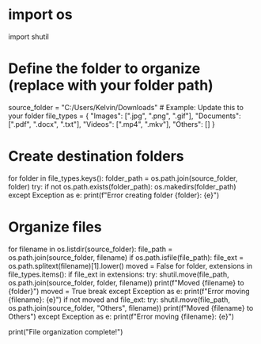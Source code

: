 # import os
import shutil

# Define the folder to organize (replace with your folder path)
source_folder = "C:/Users/Kelvin/Downloads"  # Example: Update this to your folder
file_types = {
    "Images": [".jpg", ".png", ".gif"],
    "Documents": [".pdf", ".docx", ".txt"],
    "Videos": [".mp4", ".mkv"],
    "Others": []
}

# Create destination folders
for folder in file_types.keys():
    folder_path = os.path.join(source_folder, folder)
    try:
        if not os.path.exists(folder_path):
            os.makedirs(folder_path)
    except Exception as e:
        print(f"Error creating folder {folder}: {e}")

# Organize files
for filename in os.listdir(source_folder):
    file_path = os.path.join(source_folder, filename)
    if os.path.isfile(file_path):
        file_ext = os.path.splitext(filename)[1].lower()
        moved = False
        for folder, extensions in file_types.items():
            if file_ext in extensions:
                try:
                    shutil.move(file_path, os.path.join(source_folder, folder, filename))
                    print(f"Moved {filename} to {folder}")
                    moved = True
                    break
                except Exception as e:
                    print(f"Error moving {filename}: {e}")
        if not moved and file_ext:
            try:
                shutil.move(file_path, os.path.join(source_folder, "Others", filename))
                print(f"Moved {filename} to Others")
            except Exception as e:
                print(f"Error moving {filename}: {e}")

print("File organization complete!")
